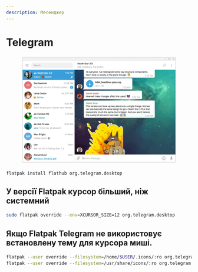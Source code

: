 ```yaml
---
description: Месенджер
---
```


# Telegram

<figure><img src="../../.gitbook/assets/image (8).png" alt=""><figcaption></figcaption></figure>

```bash
flatpak install flathub org.telegram.desktop
```

## У версії Flatpak курсор більший, ніж системний

```bash
sudo flatpak override --env=XCURSOR_SIZE=12 org.telegram.desktop
```

## Якщо Flatpak Telegram не використовує встановлену тему для курсора миші.

```bash
flatpak --user override --filesystem=/home/$USER/.icons/:ro org.telegram.desktop
flatpak --user override --filesystem=/usr/share/icons/:ro org.telegram.desktop
```
